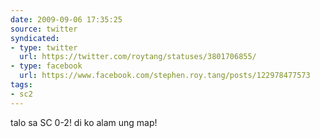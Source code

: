 ```yaml
---
date: 2009-09-06 17:35:25
source: twitter
syndicated:
- type: twitter
  url: https://twitter.com/roytang/statuses/3801706855/
- type: facebook
  url: https://www.facebook.com/stephen.roy.tang/posts/122978477573
tags:
- sc2
---
```


talo sa SC 0-2! di ko alam ung map!